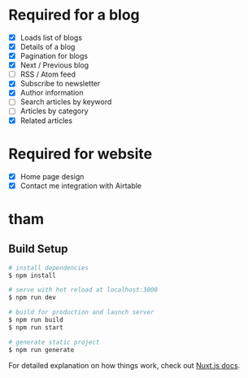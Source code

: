 # Required for a blog
- [x] Loads list of blogs
- [x] Details of a blog
- [x] Pagination for blogs
- [x] Next / Previous blog
- [ ] RSS / Atom feed 
- [x] Subscribe to newsletter
- [x] Author information
- [ ] Search articles by keyword
- [ ] Articles by category
- [x] Related articles

# Required for website
- [x] Home page design
- [x] Contact me integration with Airtable
# tham

## Build Setup

```bash
# install dependencies
$ npm install

# serve with hot reload at localhost:3000
$ npm run dev

# build for production and launch server
$ npm run build
$ npm run start

# generate static project
$ npm run generate
```

For detailed explanation on how things work, check out [Nuxt.js docs](https://nuxtjs.org).
